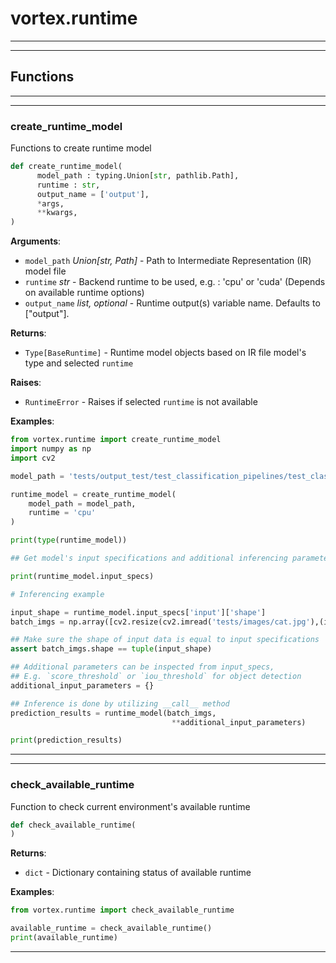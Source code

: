 # vortex.runtime

---

---



## Functions

---

---

### create_runtime_model



Functions to create runtime model



```python
def create_runtime_model(
      model_path : typing.Union[str, pathlib.Path],
      runtime : str,
      output_name = ['output'],
      *args,
      **kwargs,
)
```



**Arguments**:

- `model_path` _Union[str, Path]_ - Path to Intermediate Representation (IR) model file
- `runtime` _str_ - Backend runtime to be used, e.g. : 'cpu' or 'cuda' (Depends on available runtime options)
- `output_name` _list, optional_ - Runtime output(s) variable name. Defaults to ["output"].


**Returns**:

- `Type[BaseRuntime]` - Runtime model objects based on IR file model's type and selected `runtime`


**Raises**:

- `RuntimeError` - Raises if selected `runtime` is not available


**Examples**:



```python
from vortex.runtime import create_runtime_model
import numpy as np
import cv2

model_path = 'tests/output_test/test_classification_pipelines/test_classification_pipelines.onnx'

runtime_model = create_runtime_model(
    model_path = model_path,
    runtime = 'cpu'
)

print(type(runtime_model))

## Get model's input specifications and additional inferencing parameters

print(runtime_model.input_specs)

# Inferencing example

input_shape = runtime_model.input_specs['input']['shape']
batch_imgs = np.array([cv2.resize(cv2.imread('tests/images/cat.jpg'),(input_shape[2],input_shape[1]))])

## Make sure the shape of input data is equal to input specifications
assert batch_imgs.shape == tuple(input_shape)

## Additional parameters can be inspected from input_specs,
## E.g. `score_threshold` or `iou_threshold` for object detection
additional_input_parameters = {}

## Inference is done by utilizing __call__ method
prediction_results = runtime_model(batch_imgs,
                                    **additional_input_parameters)

print(prediction_results)
```



---

---

### check_available_runtime



Function to check current environment's available runtime



```python
def check_available_runtime(
)
```



**Returns**:

- `dict` - Dictionary containing status of available runtime


**Examples**:



```python
from vortex.runtime import check_available_runtime

available_runtime = check_available_runtime()
print(available_runtime)
```



---



